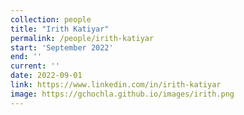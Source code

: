 ```yaml
---
collection: people
title: "Irith Katiyar"
permalink: /people/irith-katiyar
start: 'September 2022'
end: ''
current: ''
date: 2022-09-01
link: https://www.linkedin.com/in/irith-katiyar
image: https://gchochla.github.io/images/irith.png
---
```


